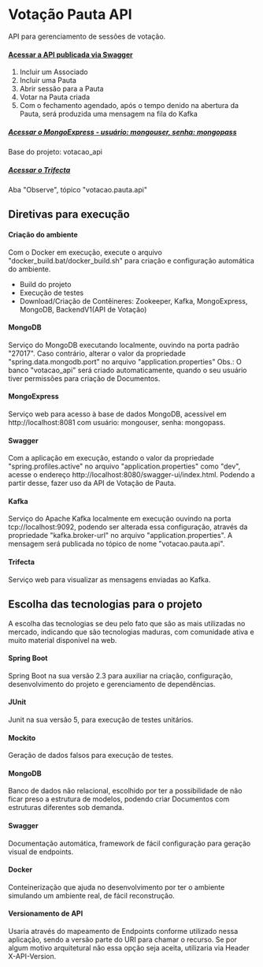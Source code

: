 # Votação Pauta API
API para gerenciamento de sessões de votação.

#### [Acessar a API publicada via Swagger](http://ec2-52-67-250-221.sa-east-1.compute.amazonaws.com:8080/swagger-ui/index.html)
1. Incluir um Associado
2. Incluir uma Pauta
3. Abrir sessão para a Pauta
4. Votar na Pauta criada
5. Com o fechamento agendado, após o tempo denido na abertura da Pauta, será produzida uma mensagem na fila do Kafka

##### [Acessar o MongoExpress - usuário: mongouser, senha: mongopass](http://ec2-52-67-250-221.sa-east-1.compute.amazonaws.com:8081)
Base do projeto: votacao_api

##### [Acessar o Trifecta](http://ec2-52-67-250-221.sa-east-1.compute.amazonaws.com:8888)
Aba "Observe", tópico "votacao.pauta.api"

## Diretivas para execução

#### Criação do ambiente
Com o Docker em execução, execute o arquivo "docker_build.bat/docker_build.sh" para criação e configuração automática do ambiente.
- Build do projeto
- Execução de testes
- Download/Criação de Contêineres: Zookeeper, Kafka, MongoExpress, MongoDB, BackendV1(API de Votação)

#### MongoDB
Serviço do MongoDB executando localmente, ouvindo na porta padrão "27017".
Caso contrário, alterar o valor da propriedade "spring.data.mongodb.port" no arquivo "application.properties"
Obs.: O banco "votacao_api" será criado automaticamente, quando o seu usuário tiver permissões para criação de Documentos.

#### MongoExpress
Serviço web para acesso à base de dados MongoDB, acessível em http://localhost:8081 com usuário: mongouser, senha: mongopass.

#### Swagger
Com a aplicação em execução, estando o valor da propriedade "spring.profiles.active" no arquivo "application.properties" como "dev", acesse o endereço http://localhost:8080/swagger-ui/index.html. Podendo a partir desse, fazer uso da API de Votação de Pauta.

#### Kafka
Serviço do Apache Kafka localmente em execução ouvindo na porta tcp://localhost:9092, podendo ser alterada essa configuração, através da propriedade "kafka.broker-url" no arquivo "application.properties".
A mensagem será publicada no tópico de nome "votacao.pauta.api".

#### Trifecta
Serviço web para visualizar as mensagens enviadas ao Kafka.


## Escolha das tecnologias para o projeto
A escolha das tecnologias se deu pelo fato que são as mais utilizadas no mercado, indicando que são tecnologias maduras, com comunidade ativa e muito material disponível na web.

#### Spring Boot
Spring Boot na sua versão 2.3 para auxiliar na criação, configuração, desenvolvimento do projeto e gerenciamento de dependências.

#### JUnit
Junit na sua versão 5, para execução de testes unitários.

#### Mockito
Geração de dados falsos para execução de testes.

#### MongoDB
Banco de dados não relacional, escolhido por ter a possibilidade de não ficar preso a estrutura de modelos, podendo criar Documentos com estruturas diferentes sob demanda.

#### Swagger
Documentação automática, framework de fácil configuração para geração visual de endpoints.

#### Docker
Conteinerização que ajuda no desenvolvimento por ter o ambiente simulando um ambiente real, de fácil reconstrução.

#### Versionamento de API
Usaria através do mapeamento de Endpoints conforme utilizado nessa aplicação, sendo a versão parte do URI para chamar o recurso. Se por algum motivo arquitetural não essa opção seja aceita, utilizaria via Header X-API-Version.
